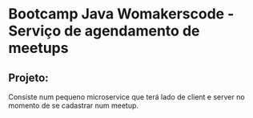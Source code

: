 # Bootcamp Java Womakerscode - Serviço de agendamento de meetups

## Projeto:

Consiste num pequeno microservice que terá lado de client e server no momento de se cadastrar num meetup.
